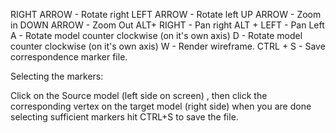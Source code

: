 RIGHT ARROW - Rotate right
LEFT ARROW - Rotate left
UP ARROW - Zoom in
DOWN ARROW - Zoom Out
ALT+ RIGHT - Pan right
ALT + LEFT - Pan Left
A - Rotate model counter clockwise (on it's own axis)
D - Rotate model counter clockwise (on it's own axis)
W - Render wireframe. 
CTRL + S - Save correspondence marker file. 

Selecting the markers:

Click on the Source model (left side on screen) , then click the corresponding vertex on the target model (right side)
when you are done selecting sufficient markers hit CTRL+S to save the file. 
